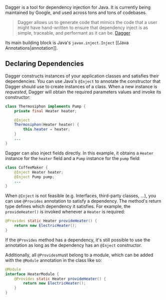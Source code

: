 Dagger is a tool for dependency injection for Java. It is currently being maintained by Google, and used across tons and tons of codebases. 

> Dagger allows us to generate code that mimics the code that a user might have hand-written to ensure that dependency inject is as simple, traceable, and performant as it can be. [Dagger](https://dagger.dev/dev-guide/)

Its main building block is Java's `javax.inject.Inject` [[Java Annotations|annotation]].
## Declaring Dependencies
Dagger constructs instances of your application classes and satisfies their dependencies. You can use Java's `@Inject` to annotate the constructor that Dagger should use to create instances of a class. When a new instance is *requested*, Dagger will obtain the required parameters values and invoke its constructor:
```java
class Thermosiphon implements Pump {
	private final Heater heater;

	@Inject
	Thermosiphon(Heater heater) {
		this.heater = heater;
	}
	...
}
```

Dagger can also inject fields directly. In this example, it obtains a `Heater` instance for the `heater` field and a `Pump` instance for the `pump` field:
```java
class CoffeeMaker {
	@Inject Heater heater;
	@Inject Pump pump;
	...
}
```

When `@Inject` is not feasible (e.g. Interfaces, third-party classes, ...), you can use `@Provides` annotation to satisfy a dependency. The method's return type defines which dependency it satisfies. For example, the `provideHeater()` is invoked whenever a `Heater` is required:
```java
@Provides static Heater provideHeater() {
	return new ElectricHeater();
}
```

If the `@Provides` method has a dependency, it's still possible to use the annotation as long as the dependency has an `@Inject` constructor.

Additionally, all `@Provides`must belong to a module, which can be added with the `@Module` annotation in the class like so:
```java
@Module
interface HeaterModule {
	@Provides static Heater provideHeater() {
		return new ElectricHeater();
	}
}
```
